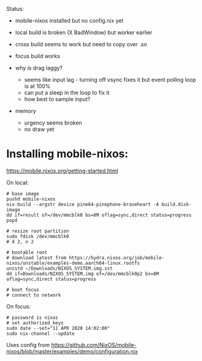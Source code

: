 Status:

* mobile-nixos installed but no config.nix yet
* local build is broken (X BadWindow) but worker earlier
* cross build seems to work but need to copy over .so
* focus build works
* why is drag laggy?
  * seems like input lag - turning off vsync fixes it but event polling loop is at 100%
  * can put a sleep in the loop to fix it
  * how best to sample input?

* memory
  * urgency seems broken
  * no draw yet

# Installing mobile-nixos:

https://mobile.nixos.org/getting-started.html

On local:

```
# base image
pushd mobile-nixos
nix-build --argstr device pine64-pinephone-braveheart -A build.disk-image
dd if=result of=/dev/mmcblk0 bs=8M oflag=sync,direct status=progress
popd

# resize root partition
sudo fdisk /dev/mmcblk0
# d 2, n 2

# bootable root
# download latest from https://hydra.nixos.org/job/mobile-nixos/unstable/examples-demo.aarch64-linux.rootfs
unzstd ~/Downloads/NIXOS_SYSTEM.img.zst
dd if=Downloads/NIXOS_SYSTEM.img of=/dev/mmcblk0p2 bs=8M oflag=sync,direct status=progress

# boot focus
# connect to network
```

On focus:

```
# password is nixos
# set authorized_keys
sudo date --set="11 APR 2020 14:02:00"
sudo nix-channel --update
```

Uses config from https://github.com/NixOS/mobile-nixos/blob/master/examples/demo/configuration.nix
